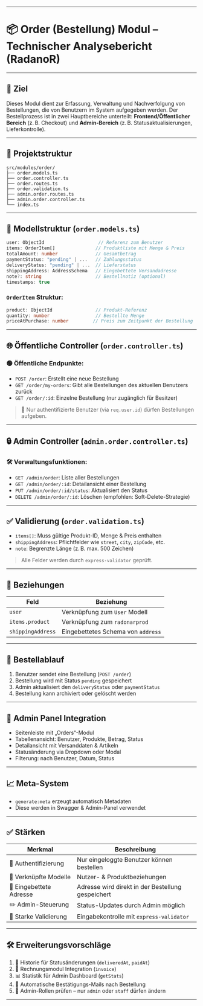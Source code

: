 
---

# 📦 **Order (Bestellung) Modul – Technischer Analysebericht (RadanoR)**

---

## 🎯 Ziel

Dieses Modul dient zur Erfassung, Verwaltung und Nachverfolgung von Bestellungen, die von Benutzern im System aufgegeben werden. Der Bestellprozess ist in zwei Hauptbereiche unterteilt: **Frontend/Öffentlicher Bereich** (z. B. Checkout) und **Admin-Bereich** (z. B. Statusaktualisierungen, Lieferkontrolle).

---

## 🧱 Projektstruktur

```
src/modules/order/
├── order.models.ts
├── order.controller.ts
├── order.routes.ts
├── order.validation.ts
├── admin.order.routes.ts
├── admin.order.controller.ts
└── index.ts
```

---

## 🧩 Modellstruktur (`order.models.ts`)

```ts
user: ObjectId                    // Referenz zum Benutzer
items: OrderItem[]               // Produktliste mit Menge & Preis
totalAmount: number              // Gesamtbetrag
paymentStatus: "pending" | ...   // Zahlungsstatus
deliveryStatus: "pending" | ...  // Lieferstatus
shippingAddress: AddressSchema   // Eingebettete Versandadresse
note?: string                    // Bestellnotiz (optional)
timestamps: true
```

### `OrderItem` Struktur:

```ts
product: ObjectId                // Produkt-Referenz
quantity: number                 // Bestellte Menge
priceAtPurchase: number         // Preis zum Zeitpunkt der Bestellung
```

---

## 🌐 Öffentliche Controller (`order.controller.ts`)

### 🟢 Öffentliche Endpunkte:

* `POST /order`: Erstellt eine neue Bestellung
* `GET /order/my-orders`: Gibt alle Bestellungen des aktuellen Benutzers zurück
* `GET /order/:id`: Einzelne Bestellung (nur zugänglich für Besitzer)

> 🔐 Nur authentifizierte Benutzer (via `req.user.id`) dürfen Bestellungen aufgeben.

---

## 🔒 Admin Controller (`admin.order.controller.ts`)

### 🛠️ Verwaltungsfunktionen:

* `GET /admin/order`: Liste aller Bestellungen
* `GET /admin/order/:id`: Detailansicht einer Bestellung
* `PUT /admin/order/:id/status`: Aktualisiert den Status
* `DELETE /admin/order/:id`: Löschen (empfohlen: Soft-Delete-Strategie)

---

## ✅ Validierung (`order.validation.ts`)

* `items[]`: Muss gültige Produkt-ID, Menge & Preis enthalten
* `shippingAddress`: Pflichtfelder wie `street`, `city`, `zipCode`, etc.
* `note`: Begrenzte Länge (z. B. max. 500 Zeichen)

> Alle Felder werden durch `express-validator` geprüft.

---

## 🔗 Beziehungen

| Feld              | Beziehung                          |
| ----------------- | ---------------------------------- |
| `user`            | Verknüpfung zum `User` Modell      |
| `items.product`   | Verknüpfung zum `radonarprod`      |
| `shippingAddress` | Eingebettetes Schema von `address` |

---

## 🔁 Bestellablauf

1. Benutzer sendet eine Bestellung (`POST /order`)
2. Bestellung wird mit Status `pending` gespeichert
3. Admin aktualisiert den `deliveryStatus` oder `paymentStatus`
4. Bestellung kann archiviert oder gelöscht werden

---

## 🧠 Admin Panel Integration

* Seitenleiste mit „Orders“-Modul
* Tabellenansicht: Benutzer, Produkte, Betrag, Status
* Detailansicht mit Versanddaten & Artikeln
* Statusänderung via Dropdown oder Modal
* Filterung: nach Benutzer, Datum, Status

---

## 📈 Meta-System

* `generate:meta` erzeugt automatisch Metadaten
* Diese werden in Swagger & Admin-Panel verwendet

---

## ✅ Stärken

| Merkmal                 | Beschreibung                                      |
| ----------------------- | ------------------------------------------------- |
| 🔐 Authentifizierung    | Nur eingeloggte Benutzer können bestellen         |
| 🔁 Verknüpfte Modelle   | Nutzer- & Produktbeziehungen                      |
| 🧾 Eingebettete Adresse | Adresse wird direkt in der Bestellung gespeichert |
| ✏️ Admin-Steuerung      | Status-Updates durch Admin möglich                |
| 🧪 Starke Validierung   | Eingabekontrolle mit `express-validator`          |

---

## 🛠️ Erweiterungsvorschläge

1. 📅 Historie für Statusänderungen (`deliveredAt`, `paidAt`)
2. 🧾 Rechnungsmodul Integration (`invoice`)
3. 📊 Statistik für Admin Dashboard (`getStats`)
4. 📧 Automatische Bestätigungs-Mails nach Bestellung
5. 🔐 Admin-Rollen prüfen – nur `admin` oder `staff` dürfen ändern

---
